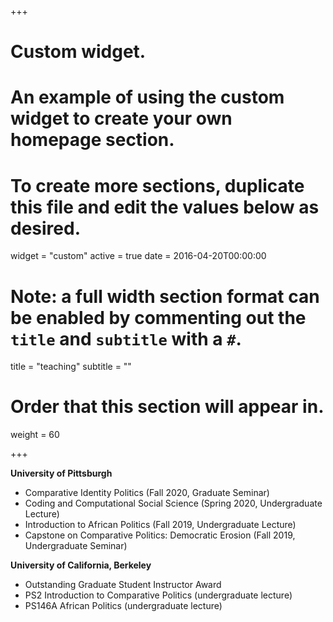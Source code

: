 +++
# Custom widget.
# An example of using the custom widget to create your own homepage section.
# To create more sections, duplicate this file and edit the values below as desired.
widget = "custom"
active = true
date = 2016-04-20T00:00:00

# Note: a full width section format can be enabled by commenting out the `title` and `subtitle` with a `#`.
title = "teaching"
subtitle = ""

# Order that this section will appear in.
weight = 60

+++

**University of Pittsburgh**

- Comparative Identity Politics (Fall 2020, Graduate Seminar)
- Coding and Computational Social Science (Spring 2020, Undergraduate Lecture)
- Introduction to African Politics (Fall 2019, Undergraduate Lecture)
- Capstone on Comparative Politics: Democratic Erosion (Fall 2019, Undergraduate Seminar)

**University of California, Berkeley**

- Outstanding Graduate Student Instructor Award
- PS2 Introduction to Comparative Politics (undergraduate lecture) 
- PS146A African Politics (undergraduate lecture) 
